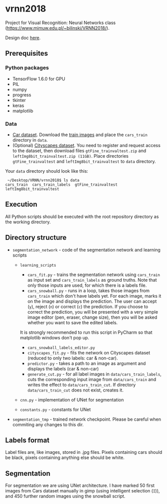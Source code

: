 # vrnn2018
Project for Visual Recognition: Neural Networks class (https://www.mimuw.edu.pl/~bilinski/VRNN2018/).

Design doc [here](https://docs.google.com/document/d/1PpHswgc0P_6O-V_I3gins0K2ckUbiehw3eqtKNxmkE4/edit?usp=sharing).

## Prerequisites
### Python packages
* TensorFlow 1.6.0 for GPU
* PIL
* numpy
* progress
* tkinter
* keras
* matplotlib
### Data
* [Car dataset](https://ai.stanford.edu/~jkrause/cars/car_dataset.html). Download the [train images](http://imagenet.stanford.edu/internal/car196/cars_train.tgz) and place the `cars_train` directory in `data`.
* (Optional) [Cityscapes dataset](https://www.cityscapes-dataset.com/downloads/). You need to register and request access to the dataset, then download files `gtFine_trainvaltest.zip` and `leftImg8bit_trainvaltest.zip (11GB)`. Place directories `gtFine_trainvaltest` and `leftImg8bit_trainvaltest` to `data` directory.

Your `data` directory should look like this:
```
 ~/Desktop/VRNN/vrnn2018$ ls data 
cars_train  cars_train_labels  gtFine_trainvaltest  leftImg8bit_trainvaltest
```

## Execution
All Python scripts should be executed with the root repository directory as the working directory.

## Directory structure
* `segmentation_network` - code of the segmentation network and learning scripts
  * `learning_scripts`
    * `cars_fit.py` - trains the segmentation network using `cars_train` as input set and `cars_train_labels` as ground truths. Note that only those inputs are used, for which there is a labels file.
    * `cars_snowball.py` - runs in a loop, takes those images from `cars_train` which don't have labels yet. For each image, marks it on the image and displays the prediction. The user can accept (`y`), reject (`n`) or correct (`c`) the prediction. If you choose to correct the prediction, you will be presented with a very simple image editor (pen, eraser, change size), then you will be asked whether you want to save the edited labels.
    
    It is strongly recommended to run this script in PyCharm so that matplotlib windows don't pop up.
    * `cars_snowball_labels_editor.py`
    * `cityscapes_fit.py` - fits the network on Cityscapes dataset (reduced to only two labels: car & non-car).
    * `predictor.py` - takes a path to an image as argument and displays the labels (car & non-car)
    * `generate_cut.py` - for all label images in `data/cars_train_labels`, cuts the corresponding input image from `data/cars_train` and writes the effect to `data/cars_train_cut`. If directory `data/cars_train_cut` does not exist, creates it.
  * `cnn.py` - implementation of UNet for segmentation
  * `constants.py` - constants for UNet
* `segmentation_tmp` - trained network checkpoint. Please be careful when commiting any changes to this dir.

## Labels format
Label files are, like images, stored in .jpg files. Pixels containing cars should be black, pixels containing anything else should be white.

## Segmentation
For segmentation we are using UNet architecture. I have marked 50 first images from Cars dataset manually in gimp (using intelligent selection (`I`)), and 450 further random images using the snowball script.
